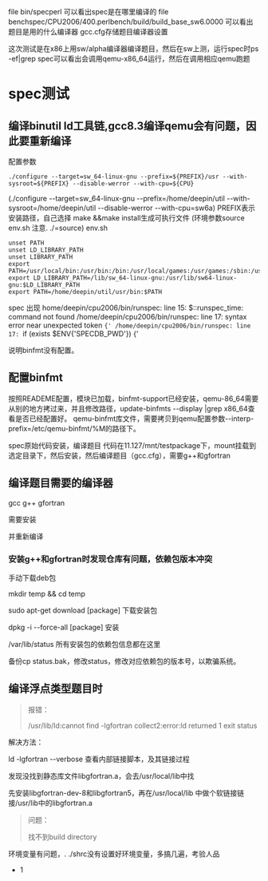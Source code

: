 file bin/specperl 可以看出spec是在哪里编译的
file benchspec/CPU2006/400.perlbench/build/build_base_sw6.0000 可以看出题目是用的什么编译器
gcc.cfg存储题目编译器设置

这次测试是在x86上用sw/alpha编译器编译题目，然后在sw上测，运行spec时ps -ef|grep spec可以看出会调用qemu-x86_64运行，然后在调用相应qemu跑题

# spec测试

## 编译binutil ld工具链,gcc8.3编译qemu会有问题，因此要重新编译

配置参数

```shell
./configure --target=sw_64-linux-gnu --prefix=${PREFIX}/usr --with-sysroot=${PREFIX} --disable-werror --with-cpu=${CPU}
```

(./configure --target=sw_64-linux-gnu --prefix=/home/deepin/util --with-sysroot=/home/deepin/util --disable-werror --with-cpu=sw6a)
PREFIX表示安装路径，自己选择
make &&make  install生成可执行文件
(环境参数source env.sh  注意. ./=source)
env.sh

```shell
unset PATH
unset LD_LIBRARY_PATH
unset LIBRARY_PATH
export PATH=/usr/local/bin:/usr/bin:/bin:/usr/local/games:/usr/games:/sbin:/usr/sbin
export LD_LIBRARY_PATH=/lib/sw_64-linux-gnu:/usr/lib/sw64-linux-gnu:$LD_LIBRARY_PATH
export PATH=/home/deepin/util/usr/bin:$PATH
```

spec 出现
home/deepin/cpu2006/bin/runspec: line 15: $::runspec_time: command not found
/home/deepin/cpu2006/bin/runspec: line 17: syntax error near unexpected token `{'
/home/deepin/cpu2006/bin/runspec: line 17: `if (exists $ENV{'SPECDB_PWD'}) {'

说明binfmt没有配置。

## 配置binfmt

按照READEME配置，模块已加载，binfmt-support已经安装，qemu-86_64需要从别的地方拷过来，并且修改路径，update-binfmts --display |grep x86_64查看是否已经配置好。
qemu-binfmt库文件，需要拷贝到qemu配置参数--interp-prefix=/etc/qemu-binfmt/%M的路径下。

spec原始代码安装，编译题目
代码在11.127/mnt/testpackage下，mount挂载到选定目录下，然后安装，然后编译题目（gcc.cfg），需要g++和gfortran

## 编译题目需要的编译器

gcc
g++
gfortran

需要安装

并重新编译

### 安装g++和gfortran时发现仓库有问题，依赖包版本冲突

手动下载deb包

mkdir temp && cd temp

sudo apt-get download [package] 下载安装包

dpkg -i --force-all [package]            安装

/var/lib/status 所有安装包的依赖包信息都在这里

备份cp status.bak，修改status，修改对应依赖包的版本号，以欺骗系统。

## 编译浮点类型题目时

> 报错：
> 
> /usr/lib/ld:cannot find -lgfortran 
> collect2:error:ld returned 1 exit status

解决方法：

ld -lgfortran --verbose 查看内部链接脚本，及其链接过程

发现没找到静态库文件libgfortran.a，会去/usr/local/lib中找

先安装libgfortran-dev-8和libgfortran5，再在/usr/local/lib 中做个软链接链接/usr/lib中的libgfortran.a

> 问题：
> 
> 找不到build directory

环境变量有问题，. ./shrc没有设置好环境变量，多搞几遍，考验人品

- 1
